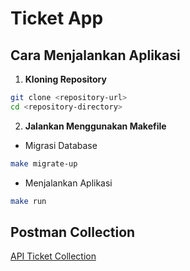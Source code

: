 # Ticket App

## Cara Menjalankan Aplikasi

1. **Kloning Repository**
```bash
git clone <repository-url>
cd <repository-directory>
```

2. **Jalankan Menggunakan Makefile**
* Migrasi Database
```bash
make migrate-up
```

* Menjalankan Aplikasi
```bash
make run
```
## Postman Collection
[API Ticket Collection](https://bold-crater-47260.postman.co/workspace/New-Team-Workspace~edbc1147-9fc2-4b06-a265-665a134b7a5d/collection/29819488-27da1788-c107-4929-be41-189d28b9ac7d?action=share&creator=29819488)